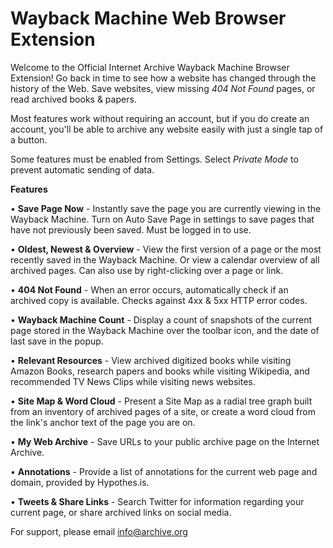 # Wayback Machine Web Browser Extension

Welcome to the Official Internet Archive Wayback Machine Browser Extension! Go back in time to see how a website has changed through the history of the Web. Save websites, view missing *404 Not Found* pages, or read archived books & papers.

Most features work without requiring an account, but if you do create an account, you'll be able to archive any website easily with just a single tap of a button.

Some features must be enabled from Settings. Select *Private Mode* to prevent automatic sending of data.


**Features**

• **Save Page Now** - Instantly save the page you are currently viewing in the Wayback Machine. Turn on Auto Save Page in settings to save pages that have not previously been saved. Must be logged in to use.

• **Oldest, Newest & Overview** - View the first version of a page or the most recently saved in the Wayback Machine. Or view a calendar overview of all archived pages. Can also use by right-clicking over a page or link.

• **404 Not Found** - When an error occurs, automatically check if an archived copy is available. Checks against 4xx & 5xx HTTP error codes.

• **Wayback Machine Count** - Display a count of snapshots of the current page stored in the Wayback Machine over the toolbar icon, and the date of last save in the popup.

• **Relevant Resources** - View archived digitized books while visiting Amazon Books, research papers and books while visiting Wikipedia, and recommended TV News Clips while visiting news websites.

• **Site Map & Word Cloud** - Present a Site Map as a radial tree graph built from an inventory of archived pages of a site, or create a word cloud from the link's anchor text of the page you are on.

• **My Web Archive** - Save URLs to your public archive page on the Internet Archive.

• **Annotations** - Provide a list of annotations for the current web page and domain, provided by Hypothes.is.

• **Tweets & Share Links** - Search Twitter for information regarding your current page, or share archived links on social media.


For support, please email info@archive.org
